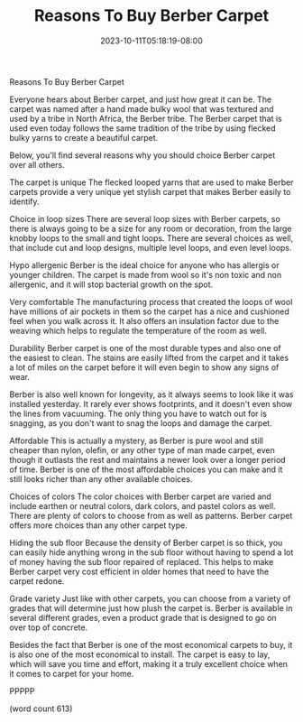 ﻿---
title: "Reasons To Buy Berber Carpet"
date: 2023-10-11T05:18:19-08:00
description: "Carpet Tips for Web Success"
featured_image: "/images/Carpet.jpg"
tags: ["Carpet"]
---

Reasons To Buy Berber Carpet

Everyone hears about Berber carpet, and just how great
it can be.  The carpet was named after a hand made
bulky wool that was textured and used by a tribe in
North Africa, the Berber tribe.  The Berber carpet
that is used even today follows the same tradition
of the tribe by using flecked bulky yarns to create
a beautiful carpet.

Below, you'll find several reasons why you should
choice Berber carpet over all others.

The carpet is unique
The flecked looped yarns that are used to make Berber
carpets provide a very unique yet stylish carpet
that makes Berber easily to identify.

Choice in loop sizes
There are several loop sizes with Berber carpets,
so there is always going to be a size for any room
or decoration, from the large knobby loops to the
small and tight loops.  There are several choices
as well, that include cut and loop designs, multiple
level loops, and even level loops.

Hypo allergenic
Berber is the ideal choice for anyone who has 
allergis or younger children.  The carpet is made
from wool so it's non toxic and non allergenic, and
it will stop bacterial growth on the spot.

Very comfortable
The manufacturing process that created the loops
of wool have millions of air pockets in them so
the carpet has a nice and cushioned feel when you
walk across it.  It also offers an insulation factor
due to the weaving which helps to regulate the 
temperature of the room as well.

Durability
Berber carpet is one of the most durable types and
also one of the easiest to clean.  The stains are
easily lifted from the carpet and it takes a lot
of miles on the carpet before it will even begin to
show any signs of wear.  

Berber is also well known for longevity, as it
always seems to look like it was installed yesterday.
It rarely ever shows footprints, and it doesn't
even show the lines from vacuuming.  The only 
thing you have to watch out for is snagging, as 
you don't want to snag the loops and damage the
carpet.

Affordable
This is actually a mystery, as Berber is pure wool
and still cheaper than nylon, olefin, or any other
type of man made carpet, even though it outlasts 
the rest and maintains a newer look over a longer
period of time.  Berber is one of the most 
affordable choices you can make and it still looks
richer than any other available choices.

Choices of colors
The color choices with Berber carpet are varied and
include earthen or neutral colors, dark colors,
and pastel colors as well.  There are plenty of
colors to choose from as well as patterns.  Berber
carpet offers more choices than any other carpet
type.

Hiding the sub floor
Because the density of Berber carpet is so thick,
you can easily hide anything wrong in the sub
floor without having to spend a lot of money having
the sub floor repaired of replaced.  This helps
to make Berber carpet very cost efficient in
older homes that need to have the carpet redone.

Grade variety
Just like with other carpets, you can choose from
a variety of grades that will determine just how
plush the carpet is.  Berber is available in 
several different grades, even a product grade
that is designed to go on over top of concrete.

Besides the fact that Berber is one of the most
economical carpets to buy, it is also one of the
most economical to install.  The carpet is easy
to lay, which will save you time and effort, making
it a truly excellent choice when it comes to
carpet for your home.

PPPPP

(word count 613)
